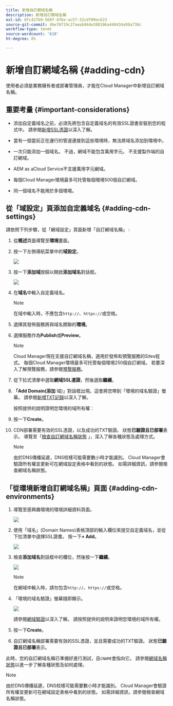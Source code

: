 ```yaml
---
title: 新增自訂網域名稱
description: 新增自訂網域名稱
exl-id: 0fc427b9-560f-4f6e-ac57-32cdf09ec623
source-git-commit: 4be76f19c27aeab84de388106a440434a99a738c
workflow-type: tm+mt
source-wordcount: '610'
ht-degree: 0%

---
```


# 新增自訂網域名稱 {#adding-cdn}

使用者必須是業務擁有者或部署管理員，才能在Cloud Manager中新增自訂網域名稱。

## 重要考量 {#important-considerations}

* 添加自定義域名之前，必須先將包含自定義域名的有效SSL證書安裝到您的程式中。 請參閱[新增SSL憑證](/help/implementing/cloud-manager/managing-ssl-certifications/add-ssl-certificate.md)以深入了解。

* 當有一個當前正在運行的管道連接到這些環境時，無法將域名添加到環境中。

* 一次只能添加一個域名。 不過，網域不能包含萬用字元。 不支援製作端的自訂網域。

* AEM as aCloud Service不支援萬用字元網域。

* 每個Cloud Manager環境最多可托管每個環境500個自訂網域。

* 同一個域名不能用於多個環境。

## 從「域設定」頁添加自定義域名 {#adding-cdn-settings}

請依照下列步驟，從「網域設定」頁面新增「自訂網域名稱」 :

1. 從&#x200B;**概述**&#x200B;頁面導覽至&#x200B;**環境**&#x200B;畫面。

1. 按一下左側導航菜單中的&#x200B;**域設定**。

   ![](/help/implementing/cloud-manager/assets/cdn/cdn-create.png)

1. 按一下&#x200B;**添加域**&#x200B;按鈕以開啟&#x200B;**添加域名**&#x200B;對話框。

   ![](/help/implementing/cloud-manager/assets/cdn/add-cdn1.png)

1. 在&#x200B;**域名**&#x200B;中輸入自定義域名。

   >[!NOTE]
   >在域中輸入時，不應包含`http://`、`https://`或空格。

1. 選擇其發佈服務將與域名關聯的&#x200B;**環境**。

1. 選擇服務作為&#x200B;**Publish**&#x200B;或&#x200B;**Preview**。

   >[!NOTE]
   >Cloud Manager現在支援自訂網域名稱，適用於發佈和預覽服務的Sites程式。 每個Cloud Manager環境最多可托管每個環境250個自訂網域。 若要深入了解預覽服務，請參閱[預覽服務](/help/implementing/cloud-manager/manage-environments.md#preview-service)。

1. 從下拉式清單中選取&#x200B;**網域SSL憑證**，然後選取&#x200B;**繼續**。

1. **「Add Domain(添加** 域)」對話框出現。這會將您帶到「環境的域名驗證」螢幕。 請參閱[新增TXT記錄](/help/implementing/cloud-manager/custom-domain-names/add-text-record.md)以深入了解。

   按照提供的說明證明您環境的域所有權：

1. 按一下&#x200B;**Create**。
1. CDN部署需要有效的SSL憑證，以及成功的TXT驗證。 狀態&#x200B;**已驗證且已部署**表示。
導覽至「[檢查自訂網域名稱狀態](/help/implementing/cloud-manager/custom-domain-names/check-domain-name-status.md) 」，深入了解各種狀態及處理方式。

   >[!NOTE]
   >由於DNS傳播延遲，DNS校樣可能需要數小時才能識別。 Cloud Manager會驗證所有權並更新可在網域設定表格中看到的狀態。 如需詳細資訊，請參閱檢查網域名稱狀態。

## 「從環境新增自訂網域名稱」頁面 {#adding-cdn-environments}

1. 導覽至感興趣環境的環境詳細資料頁面。

   ![](/help/implementing/cloud-manager/assets/cdn/cdn-create4.png)

1. 使用「域名」(Domain Names)表格頂部的輸入欄位來提交自定義域名，並從下拉清單中選擇SSL證書。 按一下&#x200B;**+ Add**。

   ![](/help/implementing/cloud-manager/assets/cdn/cdn-create3.png)

1. 檢查&#x200B;**添加域名**&#x200B;對話框中的欄位，然後按一下&#x200B;**繼續**。

   ![](/help/implementing/cloud-manager/assets/cdn/cdn-create5.png)

   >[!NOTE]
   >在網域中輸入時，請勿包含`http://`、`https://`或空格。

1. 「環境的域名驗證」螢幕隨即顯示。

   ![](/help/implementing/cloud-manager/assets/cdn/cdn-create6.png)

   請參閱[網域驗證](/help/implementing/cloud-manager/custom-domain-names/add-text-record.md)以深入了解。 請按照提供的說明來證明您環境的域所有權。

1. 按一下&#x200B;**Create**。

1. 自訂網域名稱部署需要有效的SSL憑證，並且需要成功的TXT驗證。 狀態&#x200B;**已驗證且已部署**&#x200B;表示。

此時，您的自訂網域名稱已準備好進行測試，且`CNAME`會指向它。 請參閱[網域名稱狀態](/help/implementing/cloud-manager/custom-domain-names/check-domain-name-status.md)以進一步了解各種狀態及如何處理。

>[!NOTE]
>由於DNS傳播延遲，DNS校樣可能需要數小時才能識別。 Cloud Manager會驗證所有權並更新可在網域設定表格中看到的狀態。 如需詳細資訊，請參閱檢查網域名稱狀態。
